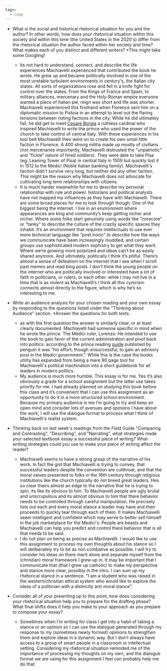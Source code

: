 ```yaml
---
tags:
  - comp
---
```

- What is the social and historical rhetorical situation for you and the author? In other words, how does your rhetorical situation within this society and within this time (the United States in the 2020's) differ from the rhetorical situation the author faced within her society and time? What makes each of you distinct and different writers? *This might take some Googling!  
	- Its not hard to understand, connect, and describe the life experiences Machiavelli experienced that contributed  the book he wrote. He grew up and became politically involved in one of the most unstable turbulent environments in century's, the Italian city states. All sorts of organizations rose and fell in a knife fight for control over the states. From the Kings of France and Spain, to military alliances, mercenary and the Holy-Roman empire everyone wanted a piece of Italian pie, reign was short and life was shorter. Machiavelli experienced this firsthand when Florence sent him on a diplomatic mission to Pistoia in an attempt to level out the flaring tensions between rioting factions in the city. While he did ultimately fail, he did get to meet [Cesare Borgia](https://en.wikipedia.org/wiki/Cesare_Borgia) a ruthless cardinal who inspired Machiavelli to write the prince who used the power of the church to take control of central Italy.  With these experiences in his tool belt Machiavelli then went on to create his own small little faction in Florence. A 400 strong militia made up mostly of civilians (not mercenaries importantly, Machiavelli distrusted the "unpatriotic" and "fickle" nature of hired soldiers). They were able to take Pisa (eg: Leaning Tower of Pisa) in central Italy in 1509 but quickly lost it in 1512 to the Medici (Noble Italian banking family).  Machiavelli's faction didn't survive very long, but neither did any other faction. This might be the reason why Machiavelli does not advocate for cultivating long term relationships with citizens.
	- It is much harder meanwhile for me to describe my personal relationship with rule and power. historians and political analysts have not mapped my influences as they have with Machiavelli. There are some broad places for me to look through though. One of the biggest being the internet. I live in an environment where appearances are king and community’s keep getting nicher and nicher. Where some folks start genuinely using words like “corecore” or “tanky” to describe the culture of the crazily specific spaces they inhabit. It’s an environment that requires intellectuals to use ever more technical language like “post ironic” to describe how the ways we communicate have been increasingly muddled, and certain groups use sophisticated modern sophistry to get what they want. Where we’re growing more polarized and ideas can’t be as easily shared anymore. And ultimately, politically I think it’s pitiful. There’s almost a sense of defeatism on the internet that I see when I scroll past memes and read blog posts. I don’t think the young people on the internet  who are politically involved or interested have a lot of faith in politicians, or rulers, or each other. while I may not live in a time that is as violent as Machiavelli’s I think all this cynicism connects almost directly to the figure, which is why he’s so interesting to me.
    
- Write an audience analysis for your chosen reading and your own essay by responding to the questions listed under the "Thinking about Audience" section. *Answer the questions for both texts. 
	- as with the first question the answer is similarly clear, or at least clearly documented. Machiavelli had someone specific in mind when he wrote the prince. The Medici ruler, Lorenzo. He intended to use the book to gain favor of the current administration and pivot back into politics. according to the prince reading [guide](https://www.penguinrandomhouse.com/books/531158/the-prince-by-niccolo-machiavelli/9780140449150/readers-guide/#:~:text=Dedicated%20to%20Lorenzo%20de'%20Medici,five%20years%20after%20Machiavelli's%20death.) published by penguin it was “his effort, though unsuccessful, to gain an advisory post in the Medici government.”. While this is the case the books utility has expanded from being a mere 90 page tool for Machiavelli's political machination into a short guidebook for all leaders in modern politics. 
	- My audience is much more humble. This essay is for me. Yes it’s also obviously a grade for a school assignment but the latter use takes priority for me. I had already planned on studying this book before this class and it’s convenient that I can use this assignment as an opportunity to do it in a more structured school environment. Because my primary audience is me I’m going to try and keep an open mind and consider lots of avenues and opinions I have about the work, I will use the dialogue format to process what I think of Machiavelli's realist system.
    
- Thinking back on last week's readings from the _Field_ Guide "Comparing and Contrasting", "Describing", and "Narrating", what strategies made your selected textbook essay a successful piece of writing? What writing strategies could you use to make your piece of writing affect the reader?
	- Machiavelli seems to have a strong grasp of the narrative of his work. In fact the gist that Machiavelli is trying to convey, that successful leaders despite the convention are cutthroat, and that the moral values presented to folks in the 16th century through religious institutions like the church typically do not breed great leaders. Hes so clear theirs almost an edge to the narrative that he is trying to spin, its like its obvious to him. To Machiavelli people are ugly brutal and unscrupulous and its almost obvious to him that there behavior needs to be controlled through careful manipulation. He precisely lists out each and every moral stance a leader may have and then proceeds to quickly tear through each of them. It makes Machiavelli seem intelligent and confident which may serve to better sell himself in the job marketplace for the Medici's. People are beasts and Machiavelli can help you predict and control there behavior that is all that needs to be said.
	- I do not plan on being as precise as Machiavelli. I would like to use this assignment to process my own thoughts about his stance so I will deliberately try to be as non combative as possible. I will try to consider his ideas on there merit alone and separate myself from the (christian) moral framework I grew up in. It may be important that I communicate that (that I grew up catholic) to make my perspective and stance more clear, possibly in the intro. I can sum up my rhetorical stance in a sentence. "I am a student who was raised in the western/christian ethical system who would like to explore the ideas of a politician with a distinctly anti moral stance".

- Consider all of your prewriting up to this point, how does considering your rhetorical situation help you to prepare for the drafting phase? What final shifts does it help you make to your approach as you prepare to compose your essay?
	- Sometimes when I’m writing for class I get into a habit of taking a stance or an opinion so I can use the dialogue generated through my response to my (sometimes newly formed) opinions to strengthen them and explore ideas in a dynamic way. But I don't always have access to a group of smart people in a classroom or intellectual setting. Considering my rhetorical situation reminded me of the importance of processing my thoughts on my own, and the dialogue format we are using for this assignment I feel can probably help me do that.